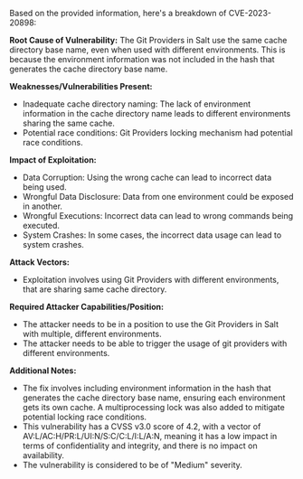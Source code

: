 Based on the provided information, here's a breakdown of CVE-2023-20898:

**Root Cause of Vulnerability:**
The Git Providers in Salt use the same cache directory base name, even when used with different environments. This is because the environment information was not included in the hash that generates the cache directory base name.

**Weaknesses/Vulnerabilities Present:**
- Inadequate cache directory naming:  The lack of environment information in the cache directory name leads to different environments sharing the same cache.
- Potential race conditions: Git Providers locking mechanism had potential race conditions.

**Impact of Exploitation:**
- Data Corruption: Using the wrong cache can lead to incorrect data being used.
- Wrongful Data Disclosure: Data from one environment could be exposed in another.
- Wrongful Executions: Incorrect data can lead to wrong commands being executed.
- System Crashes: In some cases, the incorrect data usage can lead to system crashes.

**Attack Vectors:**
- Exploitation involves using Git Providers with different environments, that are sharing same cache directory.

**Required Attacker Capabilities/Position:**
- The attacker needs to be in a position to use the Git Providers in Salt with multiple, different environments.
- The attacker needs to be able to trigger the usage of git providers with different environments.

**Additional Notes:**
- The fix involves including environment information in the hash that generates the cache directory base name, ensuring each environment gets its own cache. A multiprocessing lock was also added to mitigate potential locking race conditions.
- This vulnerability has a CVSS v3.0 score of 4.2, with a vector of AV:L/AC:H/PR:L/UI:N/S:C/C:L/I:L/A:N, meaning it has a low impact in terms of confidentiality and integrity, and there is no impact on availability.
- The vulnerability is considered to be of "Medium" severity.